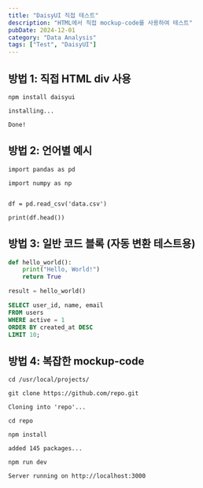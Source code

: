 ```yaml
---
title: "DaisyUI 직접 테스트"
description: "HTML에서 직접 mockup-code를 사용하여 테스트"
pubDate: 2024-12-01
category: "Data Analysis"
tags: ["Test", "DaisyUI"]
---
```


## 방법 1: 직접 HTML div 사용

<div class="mockup-code">
  <pre data-prefix="$"><code>npm install daisyui</code></pre>
  <pre data-prefix=">" class="text-warning"><code>installing...</code></pre>
  <pre data-prefix=">" class="text-success"><code>Done!</code></pre>
</div>

## 방법 2: 언어별 예시

<div class="mockup-code">
  <pre data-prefix="1"><code>import pandas as pd</code></pre>
  <pre data-prefix="2"><code>import numpy as np</code></pre>
  <pre data-prefix="3"><code></code></pre>
  <pre data-prefix="4"><code>df = pd.read_csv('data.csv')</code></pre>
  <pre data-prefix="5"><code>print(df.head())</code></pre>
</div>

## 방법 3: 일반 코드 블록 (자동 변환 테스트용)

```python
def hello_world():
    print("Hello, World!")
    return True

result = hello_world()
```

```sql
SELECT user_id, name, email
FROM users
WHERE active = 1
ORDER BY created_at DESC
LIMIT 10;
```

## 방법 4: 복잡한 mockup-code

<div class="mockup-code">
  <pre data-prefix="~"><code>cd /usr/local/projects/</code></pre>
  <pre data-prefix="~/projects" class="text-warning"><code>git clone https://github.com/repo.git</code></pre>
  <pre data-prefix="~/projects" class="text-success"><code>Cloning into 'repo'...</code></pre>
  <pre data-prefix="~/projects"><code>cd repo</code></pre>
  <pre data-prefix="~/projects/repo"><code>npm install</code></pre>
  <pre data-prefix="~/projects/repo" class="text-neutral"><code>added 145 packages...</code></pre>
  <pre data-prefix="~/projects/repo"><code>npm run dev</code></pre>
  <pre data-prefix="~/projects/repo" class="text-info"><code>Server running on http://localhost:3000</code></pre>
</div>
